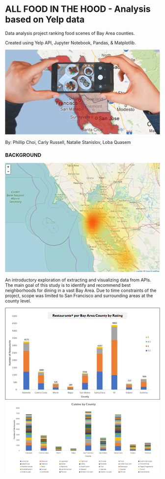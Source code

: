 # ALL FOOD IN THE HOOD - Analysis based on Yelp data

Data analysis project ranking food scenes of Bay Area counties.

Created using Yelp API, Jupyter Notebook, Pandas, & Matplotlib.

![intro](Resources/Images/foodinthehood.png)

By: Phillip Choi, Carly Russell, Natalie Stanislov, Loba Quasem

### BACKGROUND

![heatmap](Resources/API_Calls/scrapped/4/Resources/Images/heatmaps/count_per_coord_yellow.png)

An introductory exploration of extracting and visualizing data from APIs. The main goal of this study is to identify and recommend best neighborhoods for dining in a vast Bay Area. Due to time constraints of the project, scope was limited to San Francisco and surrounding areas at the county level.

![rating](Resources/Images/rating.png)
![cuisine](Resources/Images/cuisine.png)
